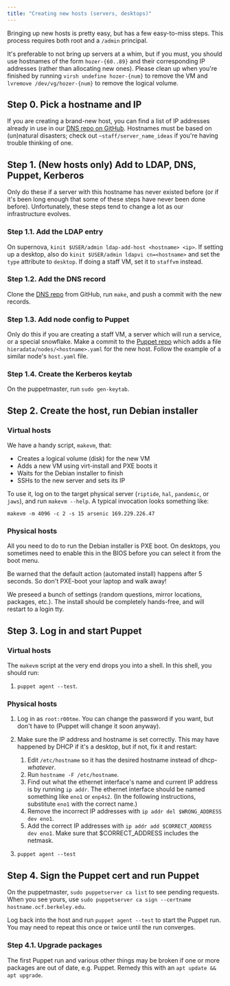 ```yaml
---
title: "Creating new hosts (servers, desktops)"
---
```


Bringing up new hosts is pretty easy, but has a few easy-to-miss steps. This
process requires both root and a `/admin` principal.

It's preferable to not bring up servers at a whim, but if you must, you should
use hostnames of the form `hozer-{60..89}` and their corresponding IP addresses
(rather than allocating new ones). Please clean up when you're finished by
running `virsh undefine hozer-{num}` to remove the VM and `lvremove /dev/vg/hozer-{num}` to remove the logical volume.

## Step 0. Pick a hostname and IP

If you are creating a brand-new host, you can find a list of IP addresses
already in use in our [DNS repo on GitHub][github-ip-list]. Hostnames must be
based on (un)natural disasters; check out `~staff/server_name_ideas` if you're
having trouble thinking of one.

[github-ip-list]: https://github.com/ocf/dns/blob/master/etc/zones/db.226.229.169.in-addr.arpa

## Step 1. (New hosts only) Add to LDAP, DNS, Puppet, Kerberos

Only do these if a server with this hostname has never existed before (or if
it's been long enough that some of these steps have never been done before).
Unfortunately, these steps tend to change a lot as our infrastructure evolves.

### Step 1.1. Add the LDAP entry

On supernova, `kinit $USER/admin ldap-add-host <hostname> <ip>`. If setting up
a desktop, also do `kinit $USER/admin ldapvi cn=<hostname>` and set the `type`
attribute to `desktop`. If doing a staff VM, set it to `staffvm` instead.

### Step 1.2. Add the DNS record

Clone the [DNS repo][github-dns] from GitHub, run `make`, and push a commit
with the new records.

[github-dns]: https://github.com/ocf/dns

### Step 1.3. Add node config to Puppet

Only do this if you are creating a staff VM, a server which will run a service,
or a special snowflake. Make a commit to the [Puppet repo][github-puppet] which
adds a file `hieradata/nodes/<hostname>.yaml` for the new host. Follow the
example of a similar node's `host.yaml` file.

[github-puppet]: https://github.com/ocf/puppet

### Step 1.4. Create the Kerberos keytab

On the puppetmaster, run `sudo gen-keytab`.

## Step 2. Create the host, run Debian installer

### Virtual hosts

We have a handy script, `makevm`, that:

- Creates a logical volume (disk) for the new VM
- Adds a new VM using virt-install and PXE boots it
- Waits for the Debian installer to finish
- SSHs to the new server and sets its IP

To use it, log on to the target physical server (`riptide`, `hal`, `pandemic`, or `jaws`),
and run `makevm --help`. A typical invocation looks something like:

    makevm -m 4096 -c 2 -s 15 arsenic 169.229.226.47

### Physical hosts

All you need to do to run the Debian installer is PXE boot. On desktops, you
sometimes need to enable this in the BIOS before you can select it from the
boot menu.

Be warned that the default action (automated install) happens after 5 seconds.
So don't PXE-boot your laptop and walk away!

We preseed a bunch of settings (random questions, mirror locations, packages,
etc.). The install should be completely hands-free, and will restart to a login
tty.

## Step 3. Log in and start Puppet

### Virtual hosts

The `makevm` script at the very end drops you into a shell. In this shell, you
should run:

1. `puppet agent --test`.

### Physical hosts

1. Log in as `root:r00tme`. You can change the password if you want, but don't
   have to (Puppet will change it soon anyway).
2. Make sure the IP address and hostname is set correctly. This may have
   happened by DHCP if it's a desktop, but if not, fix it and restart:

   1. Edit `/etc/hostname` so it has the desired hostname instead of
      dhcp-_whatever_.
   2. Run `hostname -F /etc/hostname`.
   3. Find out what the ethernet interface's name and current IP address is
      by running `ip addr`. The ethernet interface should be named something
      like `eno1` or `enp4s2`. (In the following instructions, substitute
      `eno1` with the correct name.)
   4. Remove the incorrect IP addresses with `ip addr del $WRONG_ADDRESS dev eno1`.
   5. Add the correct IP addresses with `ip addr add $CORRECT_ADDRESS dev eno1`. Make sure that \$CORRECT_ADDRESS includes the netmask.

3. `puppet agent --test`

## Step 4. Sign the Puppet cert and run Puppet

On the puppetmaster, `sudo puppetserver ca list` to see pending requests. When
you see yours, use `sudo puppetserver ca sign --certname hostname.ocf.berkeley.edu`.

Log back into the host and run `puppet agent --test` to start the Puppet
run. You may need to repeat this once or twice until the run converges.

### Step 4.1. Upgrade packages

The first Puppet run and various other things may be broken if one or more
packages are out of date, e.g. Puppet. Remedy this with an `apt update && apt upgrade`.
